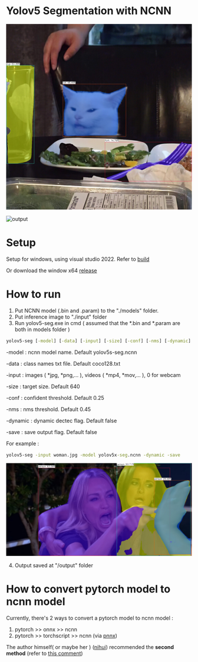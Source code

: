 # Yolov5 Segmentation with NCNN
![output](./output/seg/cat.jpg)

![output](./build/screenshots/cat.gif)

# Setup
Setup for windows, using visual studio 2022. Refer to [build](./build/build.md)

Or download the window x64 [release](https://github.com/canh25xp/Yolov5-segmentation-ncnn/releases/tag/v1.0)

# How to run
1. Put NCNN model (.bin and .param) to the "./models" folder.
2. Put inference image to "./input" folder
3. Run yolov5-seg.exe in cmd ( assumed that the *.bin and *.param are both in models folder )
```cmd
yolov5-seg [-model] [-data] [-input] [-size] [-conf] [-nms] [-dynamic] [-save]
```
-model : ncnn model name. Default yolov5s-seg.ncnn

-data : class names txt file. Default coco128.txt

-input : images ( *jpg, *png,... ), videos ( *mp4, *mov,... ), 0 for webcam

-size : target size. Default 640

-conf : confident threshold. Default 0.25

-nms : nms threshold. Default 0.45

-dynamic : dynamic dectec flag. Default false

-save : save output flag. Default false

For example :
```cmd
yolov5-seg -input woman.jpg -model yolov5x-seg.ncnn -dynamic -save
```
![output](./output/seg/woman.jpg)

4. Output saved at "/output" folder

# How to convert pytorch model to ncnn model 
Currently, there's 2 ways to convert a pytorch model to ncnn model : 
1. pytorch >> onnx >> ncnn 
2. pytorch >> torchscript >> ncnn (via [pnnx](https://github.com/pnnx/pnnx))

The author himself( or maybe her ) ([nihui](https://github.com/nihui)) recommended the **second method** (refer to [this comment](https://github.com/Tencent/ncnn/issues/4488#issuecomment-1434299765))
